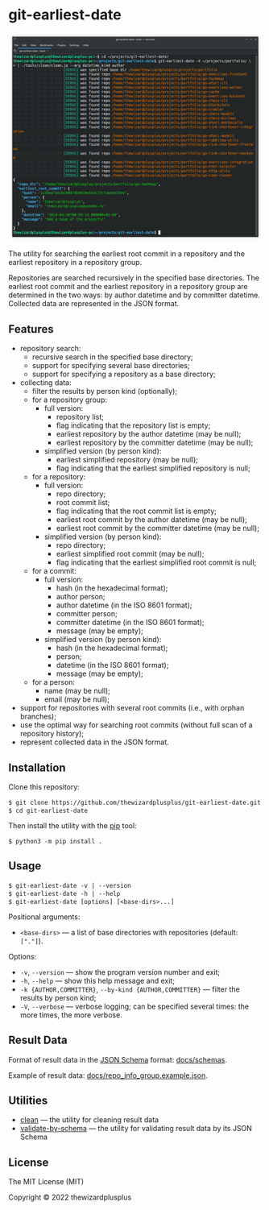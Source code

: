# git-earliest-date

![](docs/screenshot.png)

The utility for searching the earliest root commit in a repository and the earliest repository in a repository group.

Repositories are searched recursively in the specified base directories. The earliest root commit and the earliest repository in a repository group are determined in the two ways: by author datetime and by committer datetime. Collected data are represented in the JSON format.

## Features

- repository search:
  - recursive search in the specified base directory;
  - support for specifying several base directories;
  - support for specifying a repository as a base directory;
- collecting data:
  - filter the results by person kind (optionally);
  - for a repository group:
    - full version:
      - repository list;
      - flag indicating that the repository list is empty;
      - earliest repository by the author datetime (may be null);
      - earliest repository by the committer datetime (may be null);
    - simplified version (by person kind):
      - earliest simplified repository (may be null);
      - flag indicating that the earliest simplified repository is null;
  - for a repository:
    - full version:
      - repo directory;
      - root commit list;
      - flag indicating that the root commit list is empty;
      - earliest root commit by the author datetime (may be null);
      - earliest root commit by the committer datetime (may be null);
    - simplified version (by person kind):
      - repo directory;
      - earliest simplified root commit (may be null);
      - flag indicating that the earliest simplified root commit is null;
  - for a commit:
    - full version:
      - hash (in the hexadecimal format);
      - author person;
      - author datetime (in the ISO 8601 format);
      - committer person;
      - committer datetime (in the ISO 8601 format);
      - message (may be empty);
    - simplified version (by person kind):
      - hash (in the hexadecimal format);
      - person;
      - datetime (in the ISO 8601 format);
      - message (may be empty);
  - for a person:
    - name (may be null);
    - email (may be null);
- support for repositories with several root commits (i.e., with orphan branches);
- use the optimal way for searching root commits (without full scan of a repository history);
- represent collected data in the JSON format.

## Installation

Clone this repository:

```
$ git clone https://github.com/thewizardplusplus/git-earliest-date.git
$ cd git-earliest-date
```

Then install the utility with the [pip](https://pip.pypa.io/) tool:

```
$ python3 -m pip install .
```

## Usage

```
$ git-earliest-date -v | --version
$ git-earliest-date -h | --help
$ git-earliest-date [options] [<base-dirs>...]
```

Positional arguments:

- `<base-dirs>` &mdash; a list of base directories with repositories (default: `["."]`).

Options:

- `-v`, `--version` &mdash; show the program version number and exit;
- `-h`, `--help` &mdash; show this help message and exit;
- `-k {AUTHOR,COMMITTER}`, `--by-kind {AUTHOR,COMMITTER}` &mdash; filter the results by person kind;
- `-V`, `--verbose` &mdash; verbose logging; can be specified several times: the more times, the more verbose.

## Result Data

Format of result data in the [JSON Schema](https://json-schema.org/) format: [docs/schemas](docs/schemas).

Example of result data: [docs/repo_info_group.example.json](docs/repo_info_group.example.json).

## Utilities

- [clean](tools/clean) &mdash; the utility for cleaning result data
- [validate-by-schema](tools/validate-by-schema) &mdash; the utility for validating result data by its JSON Schema

## License

The MIT License (MIT)

Copyright &copy; 2022 thewizardplusplus
